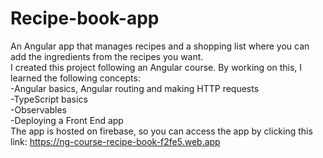 # Recipe-book-app

An Angular app that manages recipes and a shopping list where you can add the ingredients from the recipes you want. <br>
I created this project following an Angular course. By working on this, I learned the following concepts:<br>
-Angular basics, Angular routing and making HTTP requests<br>
-TypeScript basics<br>
-Observables<br>
-Deploying a Front End app<br>
The app is hosted on firebase, so you can access the app by clicking this link: https://ng-course-recipe-book-f2fe5.web.app
